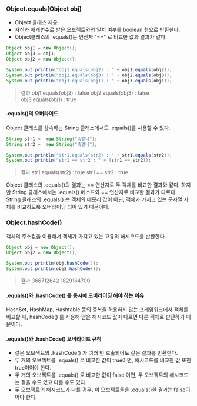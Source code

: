 ### Object.equals(Object obj)
- Object 클래스 제공.
- 자신과 매개변수로 받은 오브젝트와의 일치 여부를 boolean  형으로 반환한다. 
- Object클래스의 .equals()는 연산자 "==" 로 비교한 값과 결과가 같다.
```java
Object obj1 = new Object();
Object obj3 = obj1;
Object obj2 = new Object();

System.out.println("obj1.equals(obj2) : " + obj1.equals(obj2));  
System.out.println("obj2.equals(obj3) : " + obj2.equals(obj3));
System.out.println("obj3.equals(obj1) : " + obj3.equals(obj1));
```
> 결과
> obj1.equals(obj2) : false
> obj2.equals(obj3) : false
> obj3.equals(obj1) : true

#### .equals()의 오버라이드
Object 클래스를 상속하는 String 클래스에서도 .equals()를 사용할 수 있다.
```java
String str1 =  new String("똑같니");
String str2 =  new String("똑같니");

System.out.println("str1.equals(str2) : " + str1.equals(str2));
System.out.println("str1 == str2 : " + (str1 == str2));
```
> 결과
> str1.equals(str2) : true
> str1 == str2 : true

Object 클래스의 .equals()의 결과는 == 연산자로 두 객체를 비교한 결과와 같다. 하지만 String 클래스에서는 .equals() 메소드와 == 연산자로 비교한 결과가 다르다.  String 클래스의 .equals() 는 객체의 메모리 값이 아닌, 객체가 가지고 있는 문자열 자체를 비교하도록 오버라이딩 되어 있기 때문이다.

### Object.hashCode()

객체의 주소값을 이용해서 객체가 가지고 있는 고유의 해시코드를 반환한다.
```java
Object obj = new Object();
Object obj2 = new Object();	

System.out.println(obj.hashCode());
System.out.println(obj2.hashCode());
```
> 결과
> 366712642
> 1829164700

#### .equals()와 .hashCode() 를 동시에 오버라이딩 해야 하는 이유

HashSet, HashMap, Hashtable 등의 중복을 허용하지 않는 프레임워크에서 객체를 비교할 때,  hashCode() 를 사용해 얻은 해시코드 값이 다르면 다른 객체로 판단하기 때문이다.

#### .equals()와 .hashCode() 오버라이드 규칙

- 같은 오브젝트의 .hashCode() 가 여러 번 호출되어도 같은 결과를 반환한다.
- 두 개의 오브젝트를 .equals() 로 비교한 값이 true이면, 해시코드를 비교한 값 또한 true이어야 한다.
- 두 개의 오브젝트를 .equals() 로 비교한 값이 false 이면, 두 오브젝트의 해시코드는 같을 수도 있고 다를 수도 있다.
- 두 오브젝트의 해시코드가 다를 경우, 이 오브젝트들을 .equals()한 결과는 false이어야 한다.